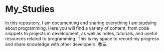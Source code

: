 # My_Studies
In this repository, I am documenting and sharing everything I am studying about programming. Here you will find a variety of content, from code snippets to projects in development, as well as notes, tutorials, and useful resources related to programming. This is my space to record my progress and share knowledge with other developers. 📚💻
